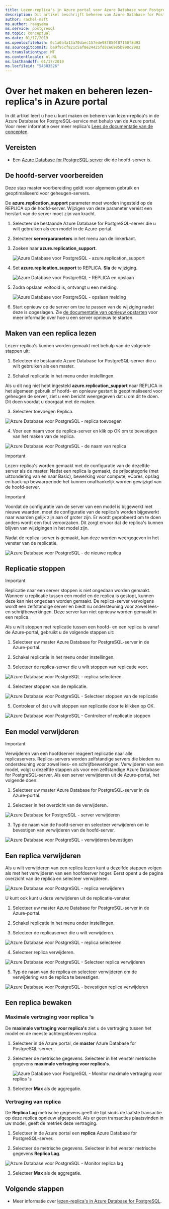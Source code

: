 ```yaml
---
title: Lezen-replica's in Azure portal voor Azure Database voor PostgreSQL beheren
description: Dit artikel beschrijft beheren van Azure Database for PostgreSQL lezen-replica's in Azure portal.
author: rachel-msft
ms.author: raagyema
ms.service: postgresql
ms.topic: conceptual
ms.date: 01/17/2019
ms.openlocfilehash: 6c1a0a4a13a70daec157ede98f850f87150f8d93
ms.sourcegitcommit: ba9f95cf821c5af8e24425fd8ce6985b998c2982
ms.translationtype: MT
ms.contentlocale: nl-NL
ms.lasthandoff: 01/17/2019
ms.locfileid: "54383526"
---
```

# <a name="how-to-create-and-manage-read-replicas-in-the-azure-portal"></a>Over het maken en beheren lezen-replica's in Azure portal
In dit artikel leert u hoe u kunt maken en beheren van lezen-replica's in de Azure Database for PostgreSQL-service met behulp van de Azure portal. Voor meer informatie over meer replica's [Lees de documentatie van de concepten](concepts-read-replicas.md).

## <a name="prerequisites"></a>Vereisten
- Een [Azure Database for PostgreSQL-server](quickstart-create-server-database-portal.md) die de hoofd-server is.

## <a name="prepare-the-master-server"></a>De hoofd-server voorbereiden
Deze stap master voorbereiding geldt voor algemeen gebruik en geoptimaliseerd voor geheugen-servers.

De **azure.replication_support** parameter moet worden ingesteld op de REPLICA op de hoofd-server. Wijzigen van deze parameter vereist een herstart van de server moet zijn van kracht.

1. Selecteer de bestaande Azure Database for PostgreSQL-server die u wilt gebruiken als een model in de Azure-portal.

2. Selecteer **serverparameters** in het menu aan de linkerkant.

3. Zoeken naar **azure.replication_support**.

   ![Azure Database voor PostgreSQL - azure.replication_support](./media/howto-read-replicas-portal/azure-replication-parameter.png)

4. Set **azure.replication_support** to REPLICA. **Sla** de wijziging.

   ![Azure Database voor PostgreSQL - REPLICA en opslaan](./media/howto-read-replicas-portal/save-parameter-replica.png)

5. Zodra opslaan voltooid is, ontvangt u een melding.

   ![Azure Database voor PostgreSQL - opslaan melding](./media/howto-read-replicas-portal/parameter-save-notification.png)

6. Start opnieuw op de server om toe te passen van de wijziging nadat deze is opgeslagen. Zie [de documentatie van opnieuw opstarten](howto-restart-server-portal.md) voor meer informatie over hoe u een server opnieuw te starten.

## <a name="create-a-read-replica"></a>Maken van een replica lezen
Lezen-replica's kunnen worden gemaakt met behulp van de volgende stappen uit:
1.  Selecteer de bestaande Azure Database for PostgreSQL-server die u wilt gebruiken als een master. 

2.  Schakel replicatie in het menu onder instellingen.

   Als u dit nog niet hebt ingesteld **azure.replication_support** naar REPLICA in het algemeen gebruik of hoofd- en opnieuw gestart is geoptimaliseerd voor geheugen de server, ziet u een bericht weergegeven dat u om dit te doen. Dit doen voordat u doorgaat met de maken.

3.  Selecteer toevoegen Replica.

   ![Azure Database voor PostgreSQL - replica toevoegen](./media/howto-read-replicas-portal/add-replica.png)

4.  Voer een naam voor de replica-server en klik op OK om te bevestigen van het maken van de replica.

   ![Azure Database voor PostgreSQL - de naam van replica](./media/howto-read-replicas-portal/name-replica.png) 

> [!IMPORTANT]
> Lezen-replica's worden gemaakt met de configuratie van de dezelfde server als de master. Nadat een replica is gemaakt, de prijscategorie (met uitzondering van en naar Basic), bewerking voor compute, vCores, opslag en back-up bewaarperiode het kunnen onafhankelijk worden gewijzigd van de hoofd-server.

> [!IMPORTANT]
> Voordat de configuratie van de server van een model is bijgewerkt met nieuwe waarden, moet de configuratie van de replica's worden bijgewerkt naar waarden gelijk zijn aan of groter zijn. Er wordt geprobeerd om te doen anders wordt een fout veroorzaken. Dit zorgt ervoor dat de replica's kunnen blijven van wijzigingen in het model zijn. 


Nadat de replica-server is gemaakt, kan deze worden weergegeven in het venster van de replicatie.

![Azure Database voor PostgreSQL - de nieuwe replica](./media/howto-read-replicas-portal/list-replica.png)
 

## <a name="stop-replication"></a>Replicatie stoppen

> [!IMPORTANT]
> Replicatie naar een server stoppen is niet ongedaan worden gemaakt. Wanneer u replicatie tussen een model en de replica is gestopt, kunnen deze kan niet ongedaan worden gemaakt. De replica-server vervolgens wordt een zelfstandige server en biedt nu ondersteuning voor zowel lees- en schrijfbewerkingen. Deze server kan niet opnieuw worden gemaakt in een replica.

Als u wilt stoppen met replicatie tussen een hoofd- en een replica is vanaf de Azure-portal, gebruikt u de volgende stappen uit:
1.  Selecteer uw master Azure Database for PostgreSQL-server in de Azure-portal.

2.  Schakel replicatie in het menu onder instellingen.

3.  Selecteer de replica-server die u wilt stoppen van replicatie voor.

   ![Azure Database voor PostgreSQL - replica selecteren](./media/howto-read-replicas-portal/select-replica.png)
 
4.  Selecteer stoppen van de replicatie.

   ![Azure Database voor PostgreSQL - Selecteer stoppen van de replicatie](./media/howto-read-replicas-portal/select-stop-replication.png)
 
5.  Controleer of dat u wilt stoppen van replicatie door te klikken op OK.

   ![Azure Database voor PostgreSQL - Controleer of replicatie stoppen](./media/howto-read-replicas-portal/confirm-stop-replication.png)
 

## <a name="delete-a-master"></a>Een model verwijderen

> [!IMPORTANT]
> Verwijderen van een hoofdserver reageert replicatie naar alle replicaservers. Replica-servers worden zelfstandige servers die bieden nu ondersteuning voor zowel lees- en schrijfbewerkingen.
Verwijderen van een model, volgt u dezelfde stappen als voor een zelfstandige Azure Database for PostgreSQL-server. Als een server verwijderen uit de Azure-portal, het volgende doen:

1.  Selecteer uw master Azure Database for PostgreSQL-server in de Azure-portal.

2.  Selecteer in het overzicht van de verwijderen.

   ![Azure Database for PostgreSQL - server verwijderen](./media/howto-read-replicas-portal/delete-server.png)
 
3.  Typ de naam van de hoofd-server en selecteer verwijderen om te bevestigen van verwijderen van de hoofd-server.

   ![Azure Database voor PostgreSQL - verwijderen bevestigen](./media/howto-read-replicas-portal/confirm-delete.png)
 

## <a name="delete-a-replica"></a>Een replica verwijderen
Als u wilt verwijderen van een replica lezen kunt u dezelfde stappen volgen als met het verwijderen van een hoofdserver hoger. Eerst opent u de pagina overzicht van de replica en selecteer verwijderen.

   ![Azure Database voor PostgreSQL - replica verwijderen](./media/howto-read-replicas-portal/delete-replica.png)
 
U kunt ook kunt u deze verwijderen uit de replicatie-venster.
1.  Selecteer uw master Azure Database for PostgreSQL-server in de Azure-portal.

2.  Schakel replicatie in het menu onder instellingen.

3.  Selecteer de replicaserver die u wilt verwijderen. 

   ![Azure Database voor PostgreSQL - replica selecteren](./media/howto-read-replicas-portal/select-replica.png)
 
4.  Selecteer replica verwijderen.

   ![Azure Database voor PostgreSQL - Selecteer replica verwijderen](./media/howto-read-replicas-portal/select-delete-replica.png)
 
5.  Typ de naam van de replica en selecteer verwijderen om de verwijdering van de replica te bevestigen.

   ![Azure Database voor PostgreSQL - bevestigen replica verwijderen](./media/howto-read-replicas-portal/confirm-delete-replica.png)
 

## <a name="monitor-a-replica"></a>Een replica bewaken
### <a name="max-lag-across-replicas"></a>Maximale vertraging voor replica 's
De **maximale vertraging voor replica's** ziet u de vertraging tussen het model en de meeste achtergebleven replica. 

1.  Selecteer in de Azure portal, de **master** Azure Database for PostgreSQL-server.

2.  Selecteer de metrische gegevens. Selecteer in het venster metrische gegevens **maximale vertraging voor replica's**.

    ![Azure Database voor PostgreSQL - Monitor maximale vertraging voor replica 's](./media/howto-read-replicas-portal/select-max-lag.png)
 
3.  Selecteer **Max** als de aggregatie. 

### <a name="replica-lag"></a>Vertraging van replica
De **Replica Lag** metrische gegevens geeft de tijd sinds de laatste transactie op deze replica opnieuw afgespeeld. Als er geen transacties plaatsvinden in uw model, geeft de metriek deze vertraging.

1.  Selecteer in de Azure portal een **replica** Azure Database for PostgreSQL-server.

2.  Selecteer de metrische gegevens. Selecteer in het venster metrische gegevens **Replica Lag**.

   ![Azure Database voor PostgreSQL - Monitor replica lag](./media/howto-read-replicas-portal/select-replica-lag.png)
 
3.  Selecteer **Max** als de aggregatie. 
 
## <a name="next-steps"></a>Volgende stappen
- Meer informatie over [lezen-replica's in Azure Database for PostgreSQL](concepts-read-replicas.md).